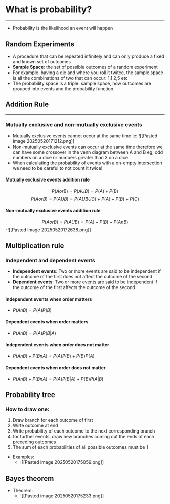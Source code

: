 # What is probability?
****
- Probability is the likelihood an event will happen
## Random Experiments
- A procedure that can be repeated infinitely and can only produce a fixed and known set of outcomes
- **Sample Space**: the set of possible outcomes of a random experiment 
- For example. having a die and where you roll it twitce, the sample space is all the combinations of two that can occur: 1,1 2,5 etc
- The probability space is a triple: sample space, how outcomes are grouped into events and the probability function.
## Addition Rule
****
### Mutually exclusive and non-mutually exclusive events

- Mutually exclusive events cannot occur at the same time ie:
![[Pasted image 20250520171212.png]]
- Non-mutually exclusive events can occur at the same time therefore we can have some crossover in the venn diagram between A and B eg, odd numbers on a  dice or numbers greater than 3 on a dice
- When calculating the probability of events with a on-empty intersection we need to be careful to not count it twice!

####  Mutually exclusive events addition rule
$$
P(A or B) = P(AUB) = P(A) + P(B)
$$
$$
P(A or B) = P(AUB) = P(AUBUC) + P(A) + P(B) + P(C)
$$
####  Non-mutually exclusive events addition rule
$$
P(A or B) = P(AUB) = P(A) + P(B) - P(AnB)
$$
-![[Pasted image 20250520172638.png]]
## Multiplication rule
### Independent and dependent events
- **Independent events**: Two or more events are said to be independent if the outcome of the first does not affect the outcome of the second
- **Dependent events**: Two or more events are said to be independent if the outcome of the first affects the outcome of the second.
#### Independent events when order matters
- $P(AnB) = P(A)P(B)$
#### Dependent events when order matters
- $P(AnB) = P(A)P(B|A)$
#### Independent events when order does not matter
- $P(AnB) + P(BnA) = P(A)P(B)+P(B)P(A)$
#### Dependent events when order does not matter
- $P(AnB) + P(BnA) = P(A)P(B|A)+P(B)P(A|B)$
## Probability tree

### How to draw one:
1. Draw branch for each outcome of first
2. Wirte outcome at end
3. Write probability of each outcome to the next corresponding branch 
4. for further events, draw new branches coming out the ends of each preceding outcomes
5. The sum of each probabilities of all possible outcomes must be 1

- Examples:
	- ![[Pasted image 20250520175059.png]]
## Bayes theorem 

- Theorem:
	- ![[Pasted image 20250520175233.png]]
